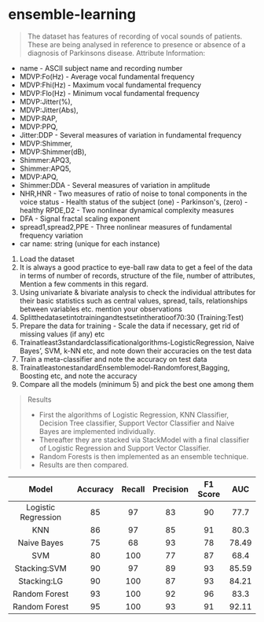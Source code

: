 # ensemble-learning
> The dataset has features of recording of vocal sounds of patients. These are being analysed in reference to presence or absence of a diagnosis of Parkinsons disease.
Attribute Information:
* name - ASCII subject name and recording number
* MDVP:Fo(Hz) - Average vocal fundamental frequency
* MDVP:Fhi(Hz) - Maximum vocal fundamental frequency
* MDVP:Flo(Hz) - Minimum vocal fundamental frequency 
* MDVP:Jitter(%),
* MDVP:Jitter(Abs),
* MDVP:RAP,
* MDVP:PPQ,
* Jitter:DDP - Several measures of variation in fundamental frequency 
* MDVP:Shimmer,
* MDVP:Shimmer(dB),
* Shimmer:APQ3,
* Shimmer:APQ5,
* MDVP:APQ,
* Shimmer:DDA - Several measures of variation in amplitude
* NHR,HNR - Two measures of ratio of noise to tonal components in the voice status - Health status of the subject (one) - Parkinson's, (zero) - healthy RPDE,D2 - Two nonlinear dynamical complexity measures
* DFA - Signal fractal scaling exponent
* spread1,spread2,PPE - Three nonlinear measures of fundamental frequency variation 
* car name: string (unique for each instance)


1. Load the dataset
2. It is always a good practice to eye-ball raw data to get a feel of the data in
terms of number of records, structure of the file, number of attributes, Mention a few comments in this regard.
3. Using univariate & bivariate analysis to check the individual attributes for
their basic statistics such as central values, spread, tails, relationships
between variables etc. mention your observations 
4. Splitthedatasetintotrainingandtestsetintheratioof70:30
(Training:Test) 
5. Prepare the data for training - Scale the data if necessary, get rid of missing
values (if any) etc 
6. Trainatleast3standardclassificationalgorithms-LogisticRegression,
Naive Bayes’, SVM, k-NN etc, and note down their accuracies on the test
data 
7. Train a meta-classifier and note the accuracy on test data 
8. TrainatleastonestandardEnsemblemodel-Randomforest,Bagging,
Boosting etc, and note the accuracy 
9. Compare all the models (minimum 5) and pick the best one among them
> Results
> - First the algorithms of Logistic Regression, KNN Classifier, Decision Tree classifier, Support Vector Classifier and Naive Bayes are implemented individually.
> - Thereafter they are stacked via StackModel with a final classifier of Logistic Regression and Support Vector Classifier.
> - Random Forests is then implemented as an ensemble technique.
> - Results are then compared.

| Model | Accuracy | Recall | Precision | F1 Score | AUC |
| :---: | :------: | :----: | :-------: | :------: | :-: |
| Logistic Regression | 85 | 97 | 83 | 90 | 77.7 |
| KNN | 86 | 97 | 85 | 91 | 80.3 |
| Naive Bayes | 75 | 68 | 93 | 78 | 78.49 |
| SVM | 80 | 100 | 77 | 87 | 68.4 |
| Stacking:SVM | 90 | 97 | 89 | 93 | 85.59 |
| Stacking:LG | 90 | 100 | 87 | 93 | 84.21 |
| Random Forest | 93 | 100 | 92 | 96 | 83.3 |
| Random Forest | 95 | 100 | 93 | 91 | 92.11 |

